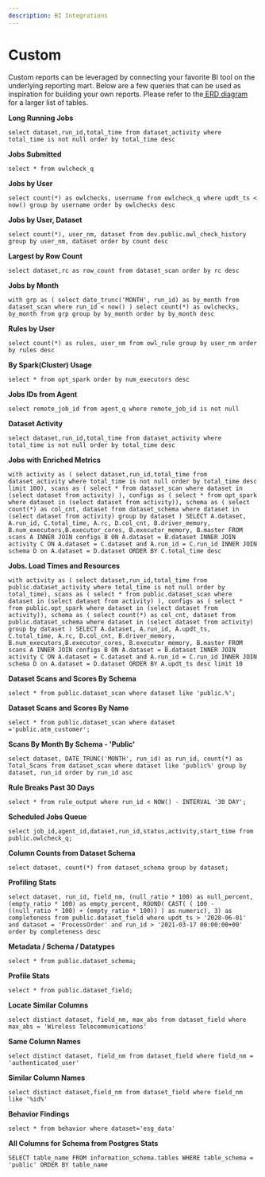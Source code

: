 ```yaml
---
description: BI Integrations
---
```


# Custom

Custom reports can be leveraged by connecting your favorite BI tool on the underlying reporting mart. Below are a few queries that can be used as inspiration for building your own reports. Please refer to the[ ERD diagram ](../architecture/diagram/erd.md)for a larger list of tables.

**Long Running Jobs**

`select dataset,run_id,total_time from dataset_activity where total_time is not null order by total_time desc`

**Jobs Submitted**

`select * from owlcheck_q`

**Jobs by User**

`select count(*) as owlchecks, username from owlcheck_q where updt_ts < now() group by username order by owlchecks desc`

**Jobs by User, Dataset**

`select count(*), user_nm, dataset from dev.public.owl_check_history group by user_nm, dataset order by count desc`

**Largest by Row Count**

`select dataset,rc as row_count from dataset_scan order by rc desc`

**Jobs by Month**

`with grp as ( select date_trunc('MONTH', run_id) as by_month from dataset_scan where run_id < now() ) select count(*) as owlchecks, by_month from grp group by by_month order by by_month desc`

**Rules by User**

`select count(*) as rules, user_nm from owl_rule group by user_nm order by rules desc`

**By Spark(Cluster) Usage**

`select * from opt_spark order by num_executors desc`

**Jobs IDs from Agent**

`select remote_job_id from agent_q where remote_job_id is not null`

**Dataset Activity**

`select dataset,run_id,total_time from dataset_activity where total_time is not null order by total_time desc`

**Jobs with Enriched Metrics**

`with activity as ( select dataset,run_id,total_time from dataset_activity where total_time is not null order by total_time desc limit 100), scans as ( select * from dataset_scan where dataset in (select dataset from activity) ), configs as ( select * from opt_spark where dataset in (select dataset from activity)), schema as ( select count(*) as col_cnt, dataset from dataset_schema where dataset in (select dataset from activity) group by dataset ) SELECT A.dataset, A.run_id, C.total_time, A.rc, D.col_cnt, B.driver_memory, B.num_executors,B.executor_cores, B.executor_memory, B.master FROM scans A INNER JOIN configs B ON A.dataset = B.dataset INNER JOIN activity C ON A.dataset = C.dataset and A.run_id = C.run_id INNER JOIN schema D on A.dataset = D.dataset ORDER BY C.total_time desc`

**Jobs. Load Times and Resources**

`with activity as ( select dataset,run_id,total_time from public.dataset_activity where total_time is not null order by total_time), scans as ( select * from public.dataset_scan where dataset in (select dataset from activity) ), configs as ( select * from public.opt_spark where dataset in (select dataset from activity)), schema as ( select count(*) as col_cnt, dataset from public.dataset_schema where dataset in (select dataset from activity) group by dataset ) SELECT A.dataset, A.run_id, A.updt_ts, C.total_time, A.rc, D.col_cnt, B.driver_memory, B.num_executors,B.executor_cores, B.executor_memory, B.master FROM scans A INNER JOIN configs B ON A.dataset = B.dataset INNER JOIN activity C ON A.dataset = C.dataset and A.run_id = C.run_id INNER JOIN schema D on A.dataset = D.dataset ORDER BY A.updt_ts desc limit 10`

**Dataset Scans and Scores By Schema**

`select * from public.dataset_scan where dataset like 'public.%';`

**Dataset Scans and Scores By Name**

`select * from public.dataset_scan where dataset ='public.atm_customer';`

**Scans By Month By Schema - 'Public'**

`select dataset, DATE_TRUNC('MONTH', run_id) as run_id, count(*) as Total_Scans from dataset_scan where dataset like 'public%' group by dataset, run_id order by run_id asc`

**Rule Breaks Past 30 Days**

`select * from rule_output where run_id < NOW() - INTERVAL '30 DAY';`

**Scheduled Jobs Queue**

`select job_id,agent_id,dataset,run_id,status,activity,start_time from public.owlcheck_q;`

**Column Counts from Dataset Schema**

`select dataset, count(*) from dataset_schema group by dataset;`

**Profiling Stats**

`select dataset, run_id, field_nm, (null_ratio * 100) as null_percent, (empty_ratio * 100) as empty_percent, ROUND( CAST( ( 100 - ((null_ratio * 100) + (empty_ratio * 100)) ) as numeric), 3) as completeness from public.dataset_field where updt_ts > '2020-06-01' and dataset = 'ProcessOrder' and run_id > '2021-03-17 00:00:00+00' order by completeness desc`

**Metadata / Schema / Datatypes**

`select * from public.dataset_schema;`

**Profile Stats**

`select * from public.dataset_field;`

**Locate Similar Columns**

`select distinct dataset, field_nm, max_abs from dataset_field where max_abs = 'Wireless Telecommunications'`

**Same Column Names**

`select distinct dataset, field_nm from dataset_field where field_nm = 'authenticated_user'`

**Similar Column Names**

`select distinct dataset,field_nm from dataset_field where field_nm like '%id%'`

**Behavior Findings**

`select * from behavior where dataset='esg_data'`

**All Columns for Schema from Postgres Stats**

`SELECT table_name FROM information_schema.tables WHERE table_schema = 'public' ORDER BY table_name`
